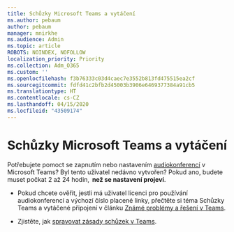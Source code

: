 ```yaml
---
title: Schůzky Microsoft Teams a vytáčení
ms.author: pebaum
author: pebaum
manager: mnirkhe
ms.audience: Admin
ms.topic: article
ROBOTS: NOINDEX, NOFOLLOW
localization_priority: Priority
ms.collection: Adm_O365
ms.custom: ''
ms.openlocfilehash: f3b76333c03d4caec7e3552b813fd475515ea2cf
ms.sourcegitcommit: fdfd41c2bfb2d45003b3906e6469377384a91cb5
ms.translationtype: HT
ms.contentlocale: cs-CZ
ms.lasthandoff: 04/15/2020
ms.locfileid: "43509174"
---
```

# <a name="microsoft-teams-meetings-and-dial-in"></a>Schůzky Microsoft Teams a vytáčení

Potřebujete pomoct se zapnutím nebo nastavením [audiokonferencí](https://docs.microsoft.com/microsoftteams/audio-conferencing-in-office-365) v Microsoft Teams? Byl tento uživatel nedávno vytvořen? Pokud ano, budete muset počkat 2 až 24 hodin,  **než se nastavení projeví**.

- Pokud chcete ověřit, jestli má uživatel licenci pro používání audiokonferencí a výchozí číslo placené linky, přečtěte si téma Schůzky Teams a vytáčené připojení v článku [Známé problémy a řešení v Teams](https://docs.microsoft.com/microsoftteams/known-issues).

- Zjistěte, jak [spravovat zásady schůzek v Teams](https://docs.microsoft.com/microsoftteams/meeting-policies-in-teams). 
